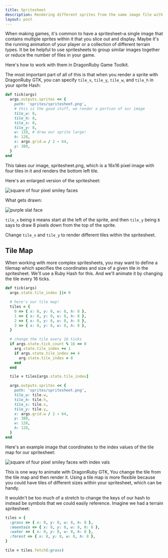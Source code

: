 ```yaml
---
title: Spritesheet
description: Rendering different sprites from the same image file with DragonRuby Game Toolkit.
layout: post
---
```


When making games, it's common to have a spritesheet–a single image that contains multiple sprites within it that you slice out and display. Maybe it's the running animation of your player or a collection of different terrain types. It be be helpful to use spritesheets to group similar images together or reduce the number of files in your game.

Here's how to work with them in DragonRuby Game Toolkit.

The most important part of all of this is that when you render a sprite with DragonRuby GTK, you can specify `tile_x`, `tile_y`, `tile_w`, and `tile_h` in your sprite Hash:

``` ruby
def tick(args)
  args.outputs.sprites << {
    path: 'sprites/spritesheet.png',
    # this is the good stuff, we render a portion of our image
    tile_w: 8,
    tile_h: 8,
    tile_x: 0,
    tile_y: 8,
    w: 128, # draw our sprite large!
    h: 128,
    x: args.grid.w / 2 - 64,
    y: 380,
  }
end
```

This takes our image, spritesheet.png, which is a 16x16 pixel image with four tiles in it and renders the bottom left tile.

Here's an enlarged version of the spritesheet:

![square of four pixel smiley faces](/assets/spritesheet.png)

What gets drawn:

![purple slat face](/assets/spritesheet-tile.png)

`tile_x` being `0` means start at the left of the sprite, and then `tile_y` being `8` says to draw 8 pixels down from the top of the sprite.

Change `tile_x` and `tile_y` to render different tiles within the spritesheet.

## Tile Map

When working with more complex spritesheets, you may want to define a tilemap which specifies the coordinates and size of a given tile in the spritesheet. We'll use a Ruby Hash for this. And we'll animate it by changing the tile every 16 ticks.

``` ruby
def tick(args)
  args.state.tile_index ||= 0

  # here's our tile map!
  tiles = {
    0 => { x: 0, y: 0, w: 8, h: 8 },
    1 => { x: 8, y: 0, w: 8, h: 8 },
    2 => { x: 0, y: 8, w: 8, h: 8 },
    3 => { x: 8, y: 8, w: 8, h: 8 },
  }

  # change the tile every 16 ticks
  if args.state.tick_count % 16 == 0
    arg.state.tile_index += 1
    if args.state.tile_index >= 4
      arg.state.tile_index = 0
    end
  end

  tile = tiles[args.state.tile_index]

  args.outputs.sprites << {
    path: 'sprites/spritesheet.png',
    tile_w: tile.w,
    tile_h: tile.h,
    tile_x: tile.x,
    tile_y: tile.y,
    x: args.grid.w / 2 - 64,
    y: 380,
    w: 128,
    h: 128,
  }
end
```

Here's an example image that coordinates to the index values of the tile map for our spritesheet:

![square of four pixel smiley faces with index vals](/assets/spritesheet-labeled.png)

This is one way to animate with DragonRuby GTK, You change the tile from the tile map and then render it. Using a tile map is more flexible because you could have tiles of different sizes within your spritesheet, which can be handy.

It wouldn't be too much of a stretch to change the keys of our hash to instead be symbols that we could easily reference. Imagine we had a terrain spritesheet:

``` ruby
tiles = {
  :grass => { x: 0, y: 0, w: 8, h: 8 },
  :mountain => { x: 8, y: 0, w: 8, h: 8 },
  :water => { x: 0, y: 8, w: 8, h: 8 },
  :forest => { x: 8, y: 8, w: 8, h: 8 },
}

tile = tiles.fetch(:grass)
```
